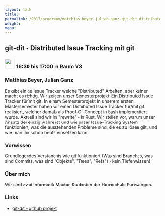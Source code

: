 ```yaml
---
layout: talk
title:
permalink: /2017/programm/matthias-beyer-julian-ganz-git-dit-distributed-issue-tracking-mit-git/
weight:
menu:
---
```

## git-dit - Distributed Issue Tracking mit git

### <img height = "32" src="../../../images/talk.svg"> 16:30 bis 17:00 in Raum V3

### Matthias Beyer, Julian Ganz

Es gibt einige Issue Tracker welche "Distributed" Arbeiten, aber keiner macht es richtig. Wir zeigen unser Semesterprojekt: Ein Distributed Issue Tracker für/mit git.  In einem Semesterprojekt in unserem ersten Mastersemester haben wir einen Distributed Issue Tracker für/mit git realisiert, welcher damals als Proof-Of-Concept in Bash implementiert wurde. Aktuell sind wir im "rewrite" - in Rust. Wir stellen vor, warum unser Ansatz der einzig wahre ist und wie unser Issue-Tracking System funktioniert, was die ausstehenden Probleme sind, die es zu lösen gilt, und wie man ihn schon heute einsetzen kann.

### Vorwissen

Grundlegendes Verständnis wie git funktioniert (Was sind Branches, was sind Commits, was sind "Objekte", "Trees", "Refs") - kein Tiefenwissen!

### Über mich

Wir sind zwei Informatik-Master-Studenten der Hochschule Furtwangen.

### Links

- <a href="https://github.com/neithernut/git-dit/" target="_blank">git-dit - github projekt</a>
